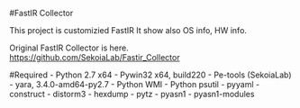 #FastIR Collector

This project is customizied FastIR
It show also OS info, HW info.

Original FastIR Collector is here.
	https://github.com/SekoiaLab/Fastir_Collector

#Required
	- Python 2.7 x64
	- Pywin32 x64, build220
	- Pe-tools (SekoiaLab)
	- yara, 3.4.0-amd64-py2.7
	- Python WMI
	- Python psutil
	- pyyaml
	- construct
	- distorm3
	- hexdump
	- pytz
	- pyasn1
	- pyasn1-modules